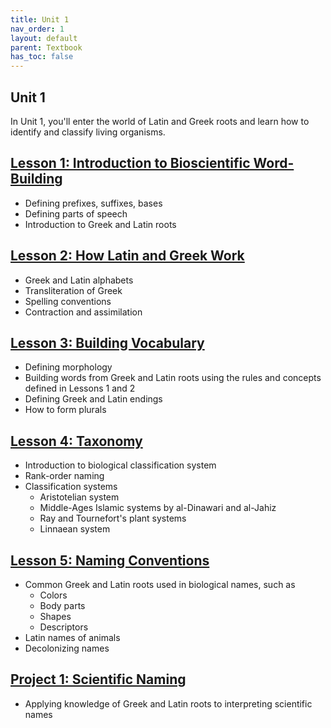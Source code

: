 ```yaml
---
title: Unit 1
nav_order: 1
layout: default
parent: Textbook
has_toc: false
---
```


## Unit 1

In Unit 1, you'll enter the world of Latin and Greek roots and learn how to identify and classify living organisms. 

[Lesson 1: Introduction to Bioscientific Word-Building](./lesson1-intro/index.md)
-

- Defining prefixes, suffixes, bases
- Defining parts of speech
- Introduction to Greek and Latin roots

[Lesson 2: How Latin and Greek Work](au24-site/docs/textbook/unit1/lesson2-languages/)
- 

- Greek and Latin alphabets
- Transliteration of Greek
- Spelling conventions
- Contraction and assimilation

[Lesson 3: Building Vocabulary](au24-site/docs/textbook/unit1/lesson3-general-terms/)
-

- Defining morphology
- Building words from Greek and Latin roots using the rules and concepts defined in Lessons 1 and 2
- Defining Greek and Latin endings
- How to form plurals

[Lesson 4: Taxonomy](au24-site/docs/textbook/unit1/lesson4-taxonomy/)
-

- Introduction to biological classification system
- Rank-order naming
- Classification systems
    - Aristotelian system
    - Middle-Ages Islamic systems by al-Dinawari and al-Jahiz
    - Ray and Tournefort's plant systems
    - Linnaean system

[Lesson 5: Naming Conventions](au24-site/docs/textbook/unit1/lesson5-naming/)
-

- Common Greek and Latin roots used in biological names, such as
    - Colors
    - Body parts
    - Shapes
    - Descriptors
- Latin names of animals
- Decolonizing names

[Project 1: Scientific Naming](/docs/textbook/unit1//project1-naming/index.md)
-

- Applying knowledge of Greek and Latin roots to interpreting scientific names